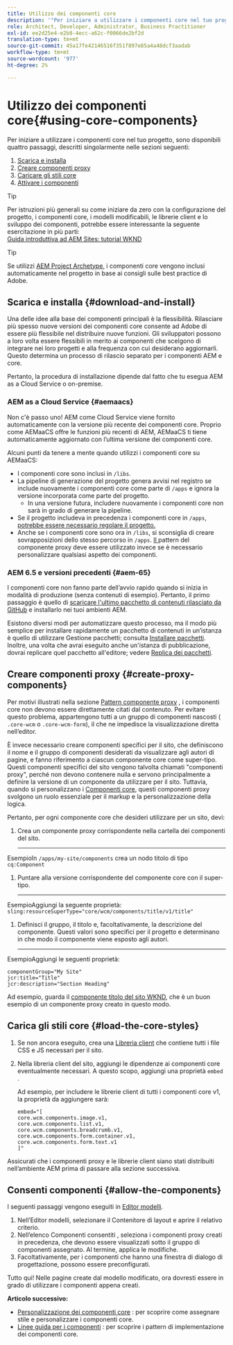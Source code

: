 ```yaml
---
title: Utilizzo dei componenti core
description: '"Per iniziare a utilizzare i componenti core nel tuo progetto, segui tre passaggi: scarica e installa, crea componenti proxy, carica gli stili di base e consenti i componenti sui tuoi modelli."'
role: Architect, Developer, Administrator, Business Practitioner
exl-id: ee2d25e4-e2b8-4ecc-a62c-f0066de2bf2d
translation-type: tm+mt
source-git-commit: 45a17fe42146516f351f897e85a4a48dcf3aadab
workflow-type: tm+mt
source-wordcount: '977'
ht-degree: 2%

---
```


# Utilizzo dei componenti core{#using-core-components}

Per iniziare a utilizzare i componenti core nel tuo progetto, sono disponibili quattro passaggi, descritti singolarmente nelle sezioni seguenti:

1. [Scarica e installa](#download-and-install)
1. [Creare componenti proxy](#create-proxy-components)
1. [Caricare gli stili core](#load-the-core-styles)
1. [Attivare i componenti](#allow-the-components)

>[!TIP]
>
>Per istruzioni più generali su come iniziare da zero con la configurazione del progetto, i componenti core, i modelli modificabili, le librerie client e lo sviluppo dei componenti, potrebbe essere interessante la seguente esercitazione in più parti:\
>[Guida introduttiva ad AEM Sites: tutorial WKND](https://docs.adobe.com/content/help/en/experience-manager-learn/getting-started-wknd-tutorial-develop/overview.html)

>[!TIP]
>
>Se utilizzi [AEM Project Archetype,](/help/developing/archetype/overview.md) i componenti core vengono inclusi automaticamente nel progetto in base ai consigli sulle best practice di Adobe.

## Scarica e installa {#download-and-install}

Una delle idee alla base dei componenti principali è la flessibilità. Rilasciare più spesso nuove versioni dei componenti core consente ad Adobe di essere più flessibile nel distribuire nuove funzioni. Gli sviluppatori possono a loro volta essere flessibili in merito ai componenti che scelgono di integrare nei loro progetti e alla frequenza con cui desiderano aggiornarli. Questo determina un processo di rilascio separato per i componenti AEM e core.

Pertanto, la procedura di installazione dipende dal fatto che tu esegua AEM as a Cloud Service o on-premise.

### AEM as a Cloud Service {#aemaacs}

Non c&#39;è passo uno! AEM come Cloud Service viene fornito automaticamente con la versione più recente dei componenti core. Proprio come AEMaaCS offre le funzioni più recenti di AEM, AEMaaCS ti tiene automaticamente aggiornato con l’ultima versione dei componenti core.

Alcuni punti da tenere a mente quando utilizzi i componenti core su AEMaaCS:

* I componenti core sono inclusi in `/libs`.
* La pipeline di generazione del progetto genera avvisi nel registro se include nuovamente i componenti core come parte di `/apps` e ignora la versione incorporata come parte del progetto.
   * In una versione futura, includere nuovamente i componenti core non sarà in grado di generare la pipeline.
* Se il progetto includeva in precedenza i componenti core in `/apps`, [potrebbe essere necessario regolare il progetto.](/help/developing/overview.md#via-aemaacs)
* Anche se i componenti core sono ora in `/libs`, si sconsiglia di creare sovrapposizioni dello stesso percorso in `/apps`. [Il ](/help/developing/guidelines.md#proxy-component-pattern) pattern del componente proxy deve essere utilizzato invece se è necessario personalizzare qualsiasi aspetto dei componenti.

### AEM 6.5 e versioni precedenti {#aem-65}

I componenti core non fanno parte dell’avvio rapido quando si inizia in modalità di produzione (senza contenuti di esempio). Pertanto, il primo passaggio è quello di [scaricare l&#39;ultimo pacchetto di contenuti rilasciato da GitHub](https://github.com/adobe/aem-core-wcm-components/releases/latest) e installarlo nei tuoi ambienti AEM.

Esistono diversi modi per automatizzare questo processo, ma il modo più semplice per installare rapidamente un pacchetto di contenuti in un’istanza è quello di utilizzare Gestione pacchetti; consulta [Installare pacchetti](https://docs.adobe.com/content/help/en/experience-manager-65/administering/contentmanagement/package-manager.html#installing-packages). Inoltre, una volta che avrai eseguito anche un&#39;istanza di pubblicazione, dovrai replicare quel pacchetto all&#39;editore; vedere [Replica dei pacchetti](https://docs.adobe.com/content/help/en/experience-manager-65/administering/contentmanagement/package-manager.html#replicating-packages).

## Creare componenti proxy {#create-proxy-components}

Per motivi illustrati nella sezione [Pattern componente proxy](/help/developing/guidelines.md#proxy-component-pattern) , i componenti core non devono essere direttamente citati dal contenuto. Per evitare questo problema, appartengono tutti a un gruppo di componenti nascosti ( `.core-wcm` o `.core-wcm-form`), il che ne impedisce la visualizzazione diretta nell’editor.

È invece necessario creare componenti specifici per il sito, che definiscono il nome e il gruppo di componenti desiderati da visualizzare agli autori di pagine, e fanno riferimento a ciascun componente core come super-tipo. Questi componenti specifici del sito vengono talvolta chiamati &quot;componenti proxy&quot;, perché non devono contenere nulla e servono principalmente a definire la versione di un componente da utilizzare per il sito. Tuttavia, quando si personalizzano i [Componenti core](/help/developing/customizing.md), questi componenti proxy svolgono un ruolo essenziale per il markup e la personalizzazione della logica.

Pertanto, per ogni componente core che desideri utilizzare per un sito, devi:

1. Crea un componente proxy corrispondente nella cartella dei componenti del sito.

   ****
EsempioIn  `/apps/my-site/components` crea un nodo titolo di tipo  `cq:Component`

1. Puntare alla versione corrispondente del componente core con il super-tipo.

   ****
EsempioAggiungi la seguente proprietà:\
   `sling:resourceSuperType="core/wcm/components/title/v1/title"`

1. Definisci il gruppo, il titolo e, facoltativamente, la descrizione del componente. Questi valori sono specifici per il progetto e determinano in che modo il componente viene esposto agli autori.

   ****
EsempioAggiungi le seguenti proprietà:

   ```shell
   componentGroup="My Site"
   jcr:title="Title"  
   jcr:description="Section Heading"
   ```

Ad esempio, guarda il [componente titolo del sito WKND](https://github.com/adobe/aem-guides-wknd/blob/master/ui.apps/src/main/content/jcr_root/apps/wknd/components/title/.content.xml), che è un buon esempio di un componente proxy creato in questo modo.

## Carica gli stili core {#load-the-core-styles}

1. Se non ancora eseguito, crea una [Libreria client](https://experienceleague.adobe.com/docs/experience-manager-cloud-service/implementing/developing/full-stack/clientlibs.html) che contiene tutti i file CSS e JS necessari per il sito.
1. Nella libreria client del sito, aggiungi le dipendenze ai componenti core eventualmente necessari. A questo scopo, aggiungi una proprietà `embed` .

   Ad esempio, per includere le librerie client di tutti i componenti core v1, la proprietà da aggiungere sarà:

   ```shell
   embed="[  
   core.wcm.components.image.v1,  
   core.wcm.components.list.v1,  
   core.wcm.components.breadcrumb.v1,  
   core.wcm.components.form.container.v1,  
   core.wcm.components.form.text.v1  
   ]"
   ```

Assicurati che i componenti proxy e le librerie client siano stati distribuiti nell’ambiente AEM prima di passare alla sezione successiva.

## Consenti componenti {#allow-the-components}

I seguenti passaggi vengono eseguiti in [Editor modelli](https://docs.adobe.com/content/help/en/experience-manager-cloud-service/sites/authoring/features/templates.html).

1. Nell’Editor modelli, selezionare il Contenitore di layout e aprire il relativo criterio.
1. Nell’elenco Componenti consentiti , seleziona i componenti proxy creati in precedenza, che devono essere visualizzati sotto il gruppo di componenti assegnato. Al termine, applica le modifiche.
1. Facoltativamente, per i componenti che hanno una finestra di dialogo di progettazione, possono essere preconfigurati.

Tutto qui! Nelle pagine create dal modello modificato, ora dovresti essere in grado di utilizzare i componenti appena creati.

**Articolo successivo:**

* [Personalizzazione dei componenti core](/help/developing/customizing.md) : per scoprire come assegnare stile e personalizzare i componenti core.
* [Linee guida per i componenti](/help/developing/guidelines.md) : per scoprire i pattern di implementazione dei componenti core.
